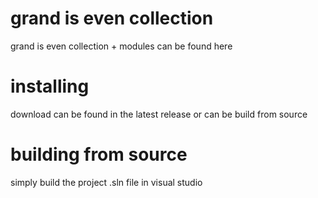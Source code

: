 # grand is even collection
grand is even collection + modules can be found here
# installing
download can be found in the latest release or can be build from source
# building from source
simply build the project .sln file in visual studio 
